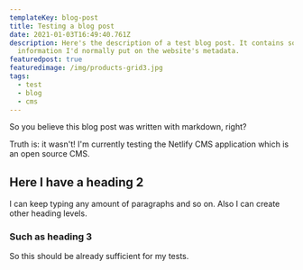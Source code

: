 ```yaml
---
templateKey: blog-post
title: Testing a blog post
date: 2021-01-03T16:49:40.761Z
description: Here's the description of a test blog post. It contains some basic
  information I'd normally put on the website's metadata.
featuredpost: true
featuredimage: /img/products-grid3.jpg
tags:
  - test
  - blog
  - cms
---
```

So you believe this blog post was written with markdown, right?

Truth is: it wasn't! I'm currently testing the Netlify CMS application which is an open source CMS.

## Here I have a heading 2

I can keep typing any amount of paragraphs and so on. Also I can create other heading levels.

### Such as heading 3

So this should be already sufficient for my tests.